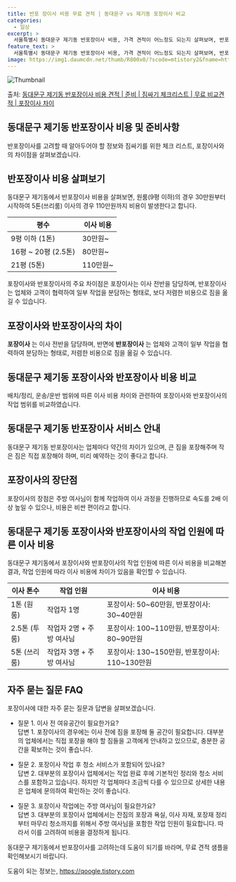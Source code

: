 ```yaml
---
title: 반포 장이사 비용 무료 견적 | 동대문구 vs 제기동 포장이사 비교
categories:
  - 일상
excerpt: >
  서울특별시 동대문구 제기동 반포장이사 비용, 가격 견적이 어느정도 되는지 살펴보며, 반포장이사를 준비함에 있어 짐싸기 준비 체크리스트가 무엇인지 보겠습니다. 마지막으로 포장이사와 차이점을 통해 무료 비교견적으로 어떤 것이 더 합리적인 선택인지 공유 드립니다.동대문구 제기동 포장이사 견적 샘플 보기 👈 클릭동대문구 제기동 포장이사 가격 살펴보기 👈 클릭동대문구 제기동 반포장이사 평균 이사 비용평수동대문구 제기동 평균 이사 비용원룸 이사9평 이하 (1톤)30만원~투룸/쓰리룸 이사16평 ~ 20평 (2.5톤)80만원~쓰리룸 이사21평 (5톤) ~110만원~우리집 무료 이사견적 받기 👈 클릭포장 vs 반포장 이사: 주요 차이점이사 비용 및 작업 범위에 대한 포장과 반포장의 가장 큰 차이점은? 포장이사는 이..
feature_text: >
  서울특별시 동대문구 제기동 반포장이사 비용, 가격 견적이 어느정도 되는지 살펴보며, 반포장이사를 준비함에 있어 짐싸기 준비 체크리스트가 무엇인지 보겠습니다. 마지막으로 포장이사와 차이점을 통해 무료 비교견적으로 어떤 것이 더 합리적인 선택인지 공유 드립니다.동대문구 제기동 포장이사 견적 샘플 보기 👈 클릭동대문구 제기동 포장이사 가격 살펴보기 👈 클릭동대문구 제기동 반포장이사 평균 이사 비용평수동대문구 제기동 평균 이사 비용원룸 이사9평 이하 (1톤)30만원~투룸/쓰리룸 이사16평 ~ 20평 (2.5톤)80만원~쓰리룸 이사21평 (5톤) ~110만원~우리집 무료 이사견적 받기 👈 클릭포장 vs 반포장 이사: 주요 차이점이사 비용 및 작업 범위에 대한 포장과 반포장의 가장 큰 차이점은? 포장이사는 이..
image: https://img1.daumcdn.net/thumb/R800x0/?scode=mtistory2&fname=https%3A%2F%2Fblog.kakaocdn.net%2Fdn%2FcBXQKm%2FbtsHb9uV2EC%2FCSOvhoJ4sS4G2L4zHKKds0%2Fimg.webp
---
```


![Thumbnail](https://img1.daumcdn.net/thumb/R800x0/?scode=mtistory2&fname=https%3A%2F%2Fblog.kakaocdn.net%2Fdn%2FcBXQKm%2FbtsHb9uV2EC%2FCSOvhoJ4sS4G2L4zHKKds0%2Fimg.webp)

<p>출처: <a href="https://qoogle.tistory.com/9875" rel="dofollow">동대문구 제기동 반포장이사 비용 견적 | 준비 | 짐싸기 체크리스트 | 무료 비교견적 | 포장이사 차이</a> </p>

## 동대문구 제기동 반포장이사 비용 및 준비사항

반포장이사를 고려할 때 알아두어야 할 정보와 짐싸기를 위한 체크 리스트, 포장이사와의 차이점을 살펴보겠습니다.

## 반포장이사 비용 살펴보기

동대문구 제기동에서 반포장이사 비용을 살펴보면, 원룸(9평 이하)의 경우 30만원부터 시작하여 5톤(쓰리룸) 이사의 경우 110만원까지
비용이 발생한다고 합니다.

**평수** | **이사 비용**  
---|---  
9평 이하 (1톤) | 30만원~  
16평 ~ 20평 (2.5톤) | 80만원~  
21평 (5톤) | 110만원~  
  
포장이사와 반포장이사의 주요 차이점은 포장이사는 이사 전반을 담당하며, 반포장이사는 업체와 고객이 협력하여 일부 작업을 분담하는 형태로,
보다 저렴한 비용으로 짐을 옮길 수 있습니다.

## 포장이사와 반포장이사의 차이

**포장이사** 는 이사 전반을 담당하며, 반면에 **반포장이사** 는 업체와 고객이 일부 작업을 협력하여 분담하는 형태로, 저렴한 비용으로
짐을 옮길 수 있습니다.

## 동대문구 제기동 포장이사와 반포장이사 비용 비교

배치/정리, 운송/운반 범위에 따른 이사 비용 차이와 관련하여 포장이사와 반포장이사의 작업 범위를 비교하였습니다.

## 동대문구 제기동 반포장이사 서비스 안내

동대문구 제기동 반포장이사는 업체마다 약간의 차이가 있으며, 큰 짐을 포장해주며 작은 짐은 직접 포장해야 하며, 미리 예약하는 것이 좋다고
합니다.

## 포장이사의 장단점

포장이사의 장점은 주방 여사님이 함께 작업하여 이사 과정을 진행하므로 속도를 2배 이상 높일 수 있으나, 비용은 비싼 편이라고 합니다.

## 동대문구 제기동 포장이사와 반포장이사의 작업 인원에 따른 이사 비용

동대문구 제기동에서 포장이사와 반포장이사의 작업 인원에 따른 이사 비용을 비교해본 결과, 작업 인원에 따라 이사 비용에 차이가 있음을 확인할
수 있습니다.

**이사 톤수** | **작업 인원** | **이사 비용**  
---|---|---  
1톤 (원룸) | 작업자 1명 | 포장이사: 50~60만원, 반포장이사: 30~40만원  
2.5톤 (투룸) | 작업자 2명 + 주방 여사님 | 포장이사: 100~110만원, 반포장이사: 80~90만원  
5톤 (쓰리룸) | 작업자 3명 + 주방 여사님 | 포장이사: 130~150만원, 반포장이사: 110~130만원  
  
## 자주 묻는 질문 FAQ

포장이사에 대한 자주 묻는 질문과 답변을 살펴보겠습니다.

  * 질문 1. 이사 전 여유공간이 필요한가요?  
답변 1. 포장이사의 경우에는 이사 전에 짐을 포장해 둘 공간이 필요합니다. 대부분의 업체에서는 직접 포장을 해야 할 짐들을 고객에게
안내하고 있으므로, 충분한 공간을 확보하는 것이 좋습니다.

  * 질문 2. 포장이사 작업 후 청소 서비스가 포함되어 있나요?  
답변 2. 대부분의 포장이사 업체에서는 작업 완료 후에 기본적인 정리와 청소 서비스를 포함하고 있습니다. 하지만 각 업체마다 조금씩 다를 수
있으므로 상세한 내용은 업체에 문의하여 확인하는 것이 좋습니다.

  * 질문 3. 포장이사 작업에는 주방 여사님이 필요한가요?  
답변 3. 대부분의 포장이사 업체에서는 잔짐의 포장과 욕실, 이사 자재, 포장재 정리부터 마무리 청소까지를 위해서 주방 여사님을 포함한 작업
인원이 필요합니다. 따라서 이를 고려하여 비용을 결정하게 됩니다.

동대문구 제기동에서 반포장이사를 고려하는데 도움이 되기를 바라며, 무료 견적 샘플을 확인해보시기 바랍니다.

 

도움이 되는 정보는, <a href="https://qoogle.tistory.com" rel="dofollow">https://qoogle.tistory.com</a>


